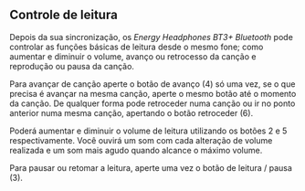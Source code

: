 ## Controle de leitura

Depois da sua sincronização, os *Energy Headphones BT3+ Bluetooth* pode controlar as funções básicas de leitura desde o mesmo fone; como aumentar e diminuir o volume, avanço ou retrocesso da canção e reprodução ou pausa da canção.

Para avançar de canção aperte o botão de avanço (4) só uma vez, se o que precisa é avançar na mesma canção, aperte o mesmo botão até o momento da canção. De qualquer forma pode retroceder numa canção ou ir no ponto anterior numa mesma canção, apertando o botão retroceder (6).

Poderá aumentar e diminuir o volume de leitura utilizando os botões 2 e 5 respectivamente. Você ouvirá um som com cada alteração de volume realizada e um som mais agudo quando alcance o máximo volume.

Para pausar ou retomar a leitura, aperte uma vez o botão de leitura / pausa (3).
